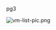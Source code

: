 pg3

![vm-list-pic.png](https://docs-api-qa.cloudlabs.ai/repos/raw.githubusercontent.com/AzharSpektra/samplerepo/main/189709R4y63PI/images/vm-list-pic.png?token=8b2t1Sg45N8JBe8QNwBlyhJq)